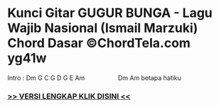 
 # Kunci Gitar GUGUR BUNGA - Lagu Wajib Nasional (Ismail Marzuki) Chord Dasar ©ChordTela.com yg41w


Intro : Dm G C G D G E Am                   Dm Am betapa hatiku

###  <a href="https://shortlighzx.web.app?sq=Kunci Gitar GUGUR BUNGA - Lagu Wajib Nasional (Ismail Marzuki) Chord Dasar ©ChordTela.com"> >> VERSI LENGKAP KLIK DISINI << </a>
